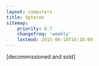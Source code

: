 ```yaml
---
layout: computers
title: Opteron
sitemap:
    priority: 0.7
    changefreq: 'weekly'
    lastmod: 2015-06-14T16:10:00
---
```

[decommissioned and sold]
